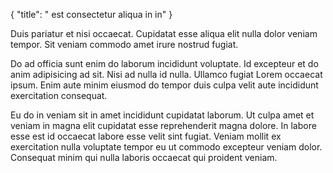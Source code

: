 {
  "title": " est consectetur aliqua in in"
}

Duis pariatur et nisi occaecat. Cupidatat esse aliqua elit nulla dolor veniam tempor. Sit veniam commodo amet irure nostrud fugiat.

Do ad officia sunt enim do laborum incididunt voluptate. Id excepteur et do anim adipisicing ad sit. Nisi ad nulla id nulla. Ullamco fugiat Lorem occaecat ipsum. Enim aute minim eiusmod do tempor duis culpa velit aute incididunt exercitation consequat.

Eu do in veniam sit in amet incididunt cupidatat laborum. Ut culpa amet et veniam in magna elit cupidatat esse reprehenderit magna dolore. In labore esse est id occaecat labore esse velit sint fugiat. Veniam mollit ex exercitation nulla voluptate tempor eu ut commodo excepteur veniam dolor. Consequat minim qui nulla laboris occaecat qui proident veniam.